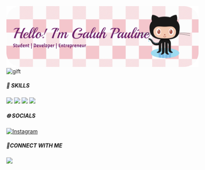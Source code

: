 ![Galuh pauline](img/github-header-banner%20(6).png)
![gift](https://media.giphy.com/media/v1.Y2lkPWVjZjA1ZTQ3YnBueHZrdmRuZ3JlZDl6MXFkaHFmdm9qcW4ycWxqOHpmZ2trbG9vYiZlcD12MV9naWZzX3NlYXJjaCZjdD1n/jgoG5u6rU7zV4c3ohd/giphy.gif)

##### 🌟 SKILLS
<img src="https://img.shields.io/badge/C%2B%2B-00599C?style=for-the-badge&logo=c%2B%2B&logoColor=white">

<img src="https://img.shields.io/badge/HTML5-E34F26?style=for-the-badge&logo=html5&logoColor=white">

<img src="https://img.shields.io/badge/PostgreSQL-green?style=for-the-badge">

<img src="https://img.shields.io/badge/Adobe%20Illustrator-FF9A00?style=for-the-badge&logo=adobe%20illustrator&logoColor=white">

##### 🌐 SOCIALS

[![Instagram](https://img.shields.io/badge/Instagram-E4405F?style=for-the-badge&logo=instagram&logoColor=white)](https://www.instagram.com/gpaulngrh/?utm_source=qr&r=nametag)

##### 🤝CONNECT WITH ME

[<img src="https://img.shields.io/badge/WhatsApp-25D366?style=for-the-badge&logo=WhatsApp&logoColor=white">](https://wa.me/6282320084121)








